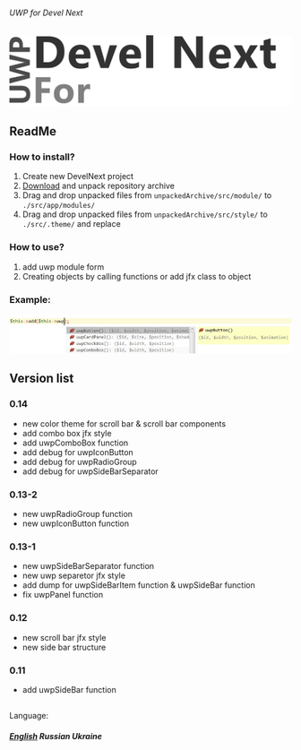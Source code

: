 ###### UWP for Devel Next
![UWPForDevelNext](https://github.com/era312/UWP-For-DevelNext/blob/master/logo.png) 

## ReadMe
### How to install?
1. Create new DevelNext project
2. [Download](https://github.com/era312/UWP-For-DevelNext/archive/master.zip) and unpack repository archive
3. Drag and drop unpacked files from ```unpackedArchive/src/module/``` to ```./src/app/modules/```
4. Drag and drop unpacked files from ```unpackedArchive/src/style/``` to ```./src/.theme/``` and replace

### How to use?
1. add uwp module form
2. Creating objects by calling functions or add jfx class to object

### Example:
![Creating objects by calling functions](https://github.com/era312/UWP-For-DevelNext/blob/master/CellFunction.jpg) 

## Version list
### 0.14
 * new color theme for scroll bar & scroll bar components
 * add combo box jfx style
 * add uwpComboBox function
 * add debug for uwpIconButton
 * add debug for uwpRadioGroup
 * add debug for uwpSideBarSeparator
### 0.13-2
 * new uwpRadioGroup function
 * new uwpIconButton function
### 0.13-1
 * new uwpSideBarSeparator function
 * new uwp separetor jfx style
 * add dump for uwpSideBarItem function & uwpSideBar function
 * fix uwpPanel function
### 0.12
 * new scroll bar jfx style
 * new side bar structure
### 0.11
 * add uwpSideBar function
 
##
Language:

##### [English]() Russian Ukraine

